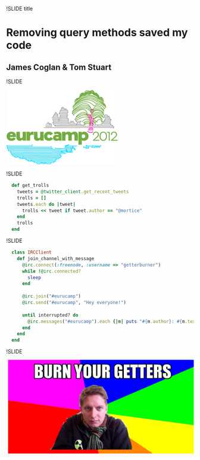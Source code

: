 !SLIDE title
# Removing query methods saved my code
## James Coglan & Tom Stuart


!SLIDE

![Eurucamp](logo-1024.png)


!SLIDE

```rb
  def get_trolls
    tweets = @twitter_client.get_recent_tweets
    trolls = []
    tweets.each do |tweet|
      trolls << tweet if tweet.author == "@mortice"
    end
    trolls
  end
```


!SLIDE

```rb
  class IRCClient
    def join_channel_with_message
      @irc.connect(:freenode, :username => "getterburner")
      while !@irc.connected?
        sleep
      end

      @irc.join("#eurucamp")
      @irc.send("#eurucamp", "Hey everyone!")

      until interrupted? do
        @irc.messages("#eurucamp").each {|m| puts "#{m.author}: #{m.text}"}
      end
    end
  end
```


!SLIDE

![Burn your getters](byg.jpg)
